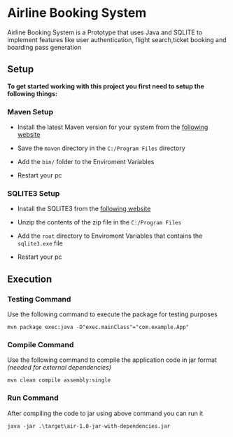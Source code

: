 # Airline Booking System

Airline Booking System is a Prototype that uses Java and SQLITE to implement features like user authentication, flight search,ticket booking and boarding pass generation

## Setup

**To get started working with this project you first need to setup the following things:**

### Maven Setup
* Install the latest Maven version for your system from the [<u>following website</u>](https://maven.apache.org/download.cgi) 

* Save the `maven` directory in the `C:/Program Files` directory

* Add the `bin/` folder to the Enviroment Variables

* Restart your pc

### SQLITE3 Setup
* Install the SQLITE3 from the [<u>following website</u>](https://www.sqlite.org/download.html)

* Unzip the contents of the zip file in the `C:/Program Files`

* Add the `root` directory to Enviroment Variables that contains the `sqlite3.exe` file

* Restart your pc

## Execution 

### Testing Command

Use the following command to execute the package for testing purposes
 ```
 mvn package exec:java -D"exec.mainClass"="com.example.App"
 ```

### Compile Command

Use the following command to compile the application code in jar format *(needed for external dependencies)*
 ```
 mvn clean compile assembly:single
 ```

### Run Command
After compiling the code to jar using above command you can run it
 ```
 java -jar .\target\air-1.0-jar-with-dependencies.jar
 ```